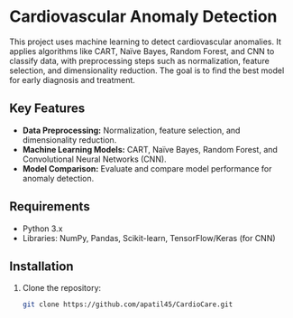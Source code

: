 # Cardiovascular Anomaly Detection

This project uses machine learning to detect cardiovascular anomalies. It applies algorithms like CART, Naïve Bayes, Random Forest, and CNN to classify data, with preprocessing steps such as normalization, feature selection, and dimensionality reduction. The goal is to find the best model for early diagnosis and treatment.

## Key Features
- **Data Preprocessing:** Normalization, feature selection, and dimensionality reduction.
- **Machine Learning Models:** CART, Naïve Bayes, Random Forest, and Convolutional Neural Networks (CNN).
- **Model Comparison:** Evaluate and compare model performance for anomaly detection.

## Requirements
- Python 3.x
- Libraries: NumPy, Pandas, Scikit-learn, TensorFlow/Keras (for CNN)

## Installation
1. Clone the repository:
   ```bash
   git clone https://github.com/apatil45/CardioCare.git
